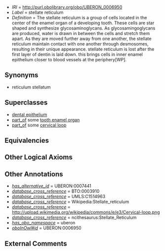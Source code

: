  * *IRI* = http://purl.obolibrary.org/obo/UBERON_0006950
 * *Label* = stellate reticulum
 * *Definition* = The stellate reticulum is a group of cells located in the center of the enamel organ of a developing tooth. These cells are star shaped and synthesize glycosaminoglycans. As glycosamingoglycans are produced, water is drawn in between the cells and stretch them apart. As they are moved further away from one another, the stellate reticulum maintain contact with one another through desmosomes, resulting in their unique appearance. stellate reticulum is lost after the first layer of dentin is laid down. this brings cells in inner enamel epithelium closer to blood vessels at the periphery[WP].

## Synonyms

 * reticulum stellatum

## Superclasses

 * [dental epithelium](../../UBERON/43/UBERON_0003843.md)
 * [part_of](../../BFO/50/BFO_0000050.md) some [tooth enamel organ](../../UBERON/76/UBERON_0005176.md)
 * [part_of](../../BFO/50/BFO_0000050.md) some [cervical loop](../../UBERON/49/UBERON_0006949.md)

## Equivalencies


## Other Logical Axioms


## Other Annotations

 * *[has_alternative_id](../../Id/oboInOwl#hasAlternativeId.md)* = UBERON:0007441
 * *[database_cross_reference](../../ef/oboInOwl#hasDbXref.md)* = BTO:0003910
 * *[database_cross_reference](../../ef/oboInOwl#hasDbXref.md)* = UMLS:C1514963
 * *[database_cross_reference](../../ef/oboInOwl#hasDbXref.md)* = Wikipedia:Stellate_reticulum
 * *[database_cross_reference](../../ef/oboInOwl#hasDbXref.md)* = http://upload.wikimedia.org/wikipedia/commons/e/e3/Cervical-loop.png
 * *[database_cross_reference](../../ef/oboInOwl#hasDbXref.md)* = ncithesaurus:Stellate_Reticulum
 * *[has_obo_namespace](../../ce/oboInOwl#hasOBONamespace.md)* = uberon
 * *[oboInOwl#id](../../id/oboInOwl#id.md)* = UBERON:0006950

## External Comments


